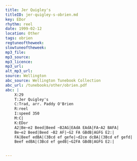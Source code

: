 ```yaml
---
title: Jer Quigley's
titleID: jer-quigley-s-obrien.md
key: EDor
rhythm: reel
date: 1999-02-12
location: Other
tags: obrien
regtuneoftheweek:
slowtuneoftheweek:
mp3_file:
mp3_source:
mp3_licence:
mp3_url:
alt_mp3_url:
source: Wellington
abc_source: Wellington Tunebook Collection
abc_url: /tunebooks/other/obrien.pdf
abc: |
    X:29
    T:Jer Quigley's
    C:Trad, arr. Paddy O'Brien
    R:reel
    I:speed 350
    M:C|
    K:EDor
    A2|Be~e2 Beed|Beed ~B2AG|EAdA EAdA|FA~A2 BAFA|
    Be~e2 Beed|Beed ~B2 AF|~G2 FA GBdB|AGFG E2:|
    FA|Beef edBA|(3Bcd ef gefe|~d2ce dcBA|(3Bcd ef gefd|
    Beef edBA|(3Bcd ef gedB|~G2FA GBdB|AGFG E2:|
    

---
```

